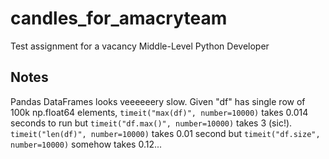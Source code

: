 # candles_for_amacryteam
Test assignment for a vacancy Middle-Level Python Developer


Notes
-----

Pandas DataFrames looks veeeeeery slow. Given "df" has single row of 100k np.float64 elements, `timeit("max(df)", number=10000)` takes 0.014 seconds to run but `timeit("df.max()", number=10000)` takes 3 (sic!). `timeit("len(df)", number=10000)` takes 0.01 second but `timeit("df.size", number=10000)` somehow takes 0.12...


